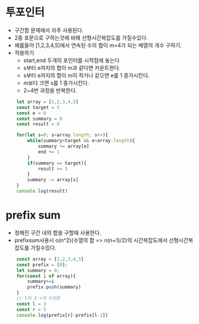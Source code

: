 # 투포인터
* 구간합 문제에서 자주 사용된다.
* 2중 포문으로 구하는것에 비해 선형시간복잡도를 가질수있다.
* 예를들어 [1,2,3,4,5]에서 연속된 수의 합이 m=4가 되는 배열의 개수 구하기.
* 적용하기
    * start,end 두개의 포인터를 시작점에 놓는다
    * s부터 e까지의 합이 m과 같다면 카운트한다.
    * s부터 e까지의 합이 m이 작거나 같으면 e를 1 증가시킨다.
    * m보다 크면 s를 1 중가시킨다.
    * 2~4번 과정을 반복한다.

```javascript
    let array = [1,2,3,4,5]
    const target = 5
    const e = 0
    const summary = 0
    const result = 0

    for(let s=0; s<array.length; s++){
        while(summary<target && e<array.length){
            summary += array[e]
            end += 1
        }
        if(summary == target){
            result += 1
        }
        summary -= array[s]
    }
    console.log(result)
 ```

 # prefix sum
 * 정해진 구간 내의 합을 구할때 사용한다.
 * prefixsum사용시 o(n^2){수열의 합 => n(n+1)/2}의 시간복잡도에서 선형시간복잡도를 가질수있다.

```javascript
    const array = [1,2,3,4,5]
    const prefix = [0];
    let summary = 0;
    for(const i of array){
        summary+=i
        prefix.push(summary)
    }
    // l이 3 r이 5라면
    const l = 3
    const r = 5
    console.log(prefix[r]-prefix[l-1])
```
